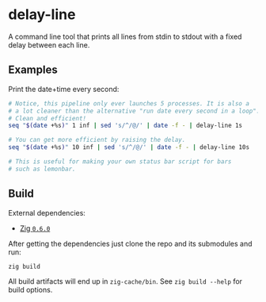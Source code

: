 # delay-line

A command line tool that prints all lines from stdin to stdout with
a fixed delay between each line.

## Examples

Print the date+time every second:

```sh
# Notice, this pipeline only ever launches 5 processes. It is also a
# a lot cleaner than the alternative "run date every second in a loop".
# Clean and efficient!
seq "$(date +%s)" 1 inf | sed 's/^/@/' | date -f - | delay-line 1s

# You can get more efficient by raising the delay.
seq "$(date +%s)" 10 inf | sed 's/^/@/' | date -f - | delay-line 10s

# This is useful for making your own status bar script for bars
# such as lemonbar.
```

## Build

External dependencies:
* [Zig `0.6.0`](https://ziglang.org/download/)


After getting the dependencies just clone the repo and its submodules and run:
```
zig build
```

All build artifacts will end up in `zig-cache/bin`.
See `zig build --help` for build options.

